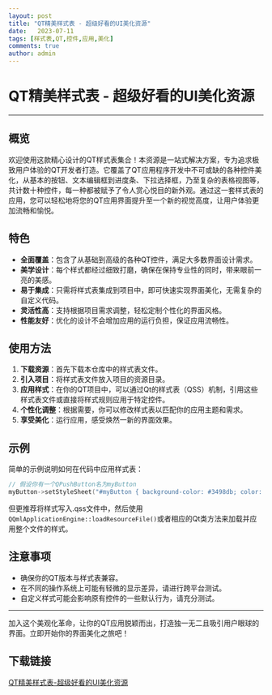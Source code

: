 ```yaml
---
layout: post
title: "QT精美样式表 - 超级好看的UI美化资源"
date:   2023-07-11
tags: [样式表,QT,控件,应用,美化]
comments: true
author: admin
---
```

# QT精美样式表 - 超级好看的UI美化资源

---

## 概览

欢迎使用这款精心设计的QT样式表集合！本资源是一站式解决方案，专为追求极致用户体验的QT开发者打造。它覆盖了QT应用程序开发中不可或缺的各种控件美化，从基本的按钮、文本编辑框到进度条、下拉选择框，乃至复杂的表格视图等，共计数十种控件，每一种都被赋予了令人赏心悦目的新外观。通过这一套样式表的应用，您可以轻松地将您的QT应用界面提升至一个新的视觉高度，让用户体验更加流畅和愉悦。

## 特色

- **全面覆盖**：包含了从基础到高级的各种QT控件，满足大多数界面设计需求。
- **美学设计**：每个样式都经过细致打磨，确保在保持专业性的同时，带来眼前一亮的美感。
- **易于集成**：只需将样式表集成到项目中，即可快速实现界面美化，无需复杂的自定义代码。
- **灵活性高**：支持根据项目需求调整，轻松定制个性化的界面风格。
- **性能友好**：优化的设计不会增加应用的运行负担，保证应用流畅性。

## 使用方法

1. **下载资源**：首先下载本仓库中的样式表文件。
2. **引入项目**：将样式表文件放入项目的资源目录。
3. **应用样式**：在你的QT项目中，可以通过Qt的样式表（QSS）机制，引用这些样式表文件或直接将样式规则应用于特定控件。
4. **个性化调整**：根据需要，你可以修改样式表以匹配你的应用主题和需求。
5. **享受美化**：运行应用，感受焕然一新的界面效果。

## 示例

简单的示例说明如何在代码中应用样式表：

```cpp
// 假设你有一个QPushButton名为myButton
myButton->setStyleSheet("#myButton { background-color: #3498db; color: white; border-radius: 5px; }");
```

但更推荐将样式写入.qss文件中，然后使用`QQmlApplicationEngine::loadResourceFile()`或者相应的Qt类方法来加载并应用整个文件的样式。

## 注意事项

- 确保你的QT版本与样式表兼容。
- 在不同的操作系统上可能有轻微的显示差异，请进行跨平台测试。
- 自定义样式可能会影响原有控件的一些默认行为，请充分测试。

---

加入这个美观化革命，让你的QT应用脱颖而出，打造独一无二且吸引用户眼球的界面。立即开始你的界面美化之旅吧！

## 下载链接

[QT精美样式表-超级好看的UI美化资源](https://pan.quark.cn/s/2b7cb0f1bf89)